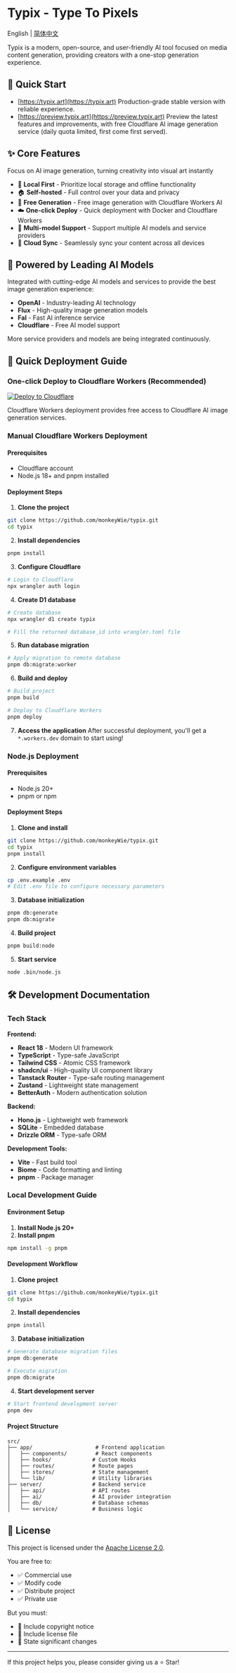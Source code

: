 # Typix - Type To Pixels

English | [简体中文](README_zh-CN.md)

Typix is a modern, open-source, and user-friendly AI tool focused on media content generation, providing creators with a one-stop generation experience.

## 🎯 Quick Start

- [https://typix.art](https://typix.art)
  Production-grade stable version with reliable experience.
- [https://preview.typix.art](https://preview.typix.art)
  Preview the latest features and improvements, with free Cloudflare AI image generation service (daily quota limited, first come first served).

## ✨ Core Features

Focus on AI image generation, turning creativity into visual art instantly

- 📱 **Local First** - Prioritize local storage and offline functionality
- 🏠 **Self-hosted** - Full control over your data and privacy
- 🎁 **Free Generation** - Free image generation with Cloudflare Workers AI
- ☁️ **One-click Deploy** - Quick deployment with Docker and Cloudflare Workers
- 🤖 **Multi-model Support** - Support multiple AI models and service providers
- 🔄 **Cloud Sync** - Seamlessly sync your content across all devices

## 🚀 Powered by Leading AI Models

Integrated with cutting-edge AI models and services to provide the best image generation experience:

- **OpenAI** - Industry-leading AI technology
- **Flux** - High-quality image generation models
- **Fal** - Fast AI inference service
- **Cloudflare** - Free AI model support

More service providers and models are being integrated continuously.

## 🚀 Quick Deployment Guide

### One-click Deploy to Cloudflare Workers (Recommended)

[![Deploy to Cloudflare](https://deploy.workers.cloudflare.com/button)](https://deploy.workers.cloudflare.com/?url=https://github.com/monkeyWie/typix)

Cloudflare Workers deployment provides free access to Cloudflare AI image generation services.

### Manual Cloudflare Workers Deployment

#### Prerequisites

- Cloudflare account
- Node.js 18+ and pnpm installed

#### Deployment Steps

1. **Clone the project**

```bash
git clone https://github.com/monkeyWie/typix.git
cd typix
```

2. **Install dependencies**

```bash
pnpm install
```

3. **Configure Cloudflare**

```bash
# Login to Cloudflare
npx wrangler auth login
```

4. **Create D1 database**

```bash
# Create database
npx wrangler d1 create typix

# Fill the returned database_id into wrangler.toml file
```

5. **Run database migration**

```bash
# Apply migration to remote database
pnpm db:migrate:worker
```

6. **Build and deploy**

```bash
# Build project
pnpm build

# Deploy to Cloudflare Workers
pnpm deploy
```

7. **Access the application**
   After successful deployment, you'll get a `*.workers.dev` domain to start using!

### Node.js Deployment

#### Prerequisites

- Node.js 20+
- pnpm or npm

#### Deployment Steps

1. **Clone and install**

```bash
git clone https://github.com/monkeyWie/typix.git
cd typix
pnpm install
```

2. **Configure environment variables**

```bash
cp .env.example .env
# Edit .env file to configure necessary parameters
```

3. **Database initialization**

```bash
pnpm db:generate
pnpm db:migrate
```

4. **Build project**

```bash
pnpm build:node
```

5. **Start service**

```bash
node .bin/node.js
```

## 🛠️ Development Documentation

### Tech Stack

**Frontend:**

- **React 18** - Modern UI framework
- **TypeScript** - Type-safe JavaScript
- **Tailwind CSS** - Atomic CSS framework
- **shadcn/ui** - High-quality UI component library
- **Tanstack Router** - Type-safe routing management
- **Zustand** - Lightweight state management
- **BetterAuth** - Modern authentication solution

**Backend:**

- **Hono.js** - Lightweight web framework
- **SQLite** - Embedded database
- **Drizzle ORM** - Type-safe ORM

**Development Tools:**

- **Vite** - Fast build tool
- **Biome** - Code formatting and linting
- **pnpm** - Package manager

### Local Development Guide

#### Environment Setup

1. **Install Node.js 20+**
2. **Install pnpm**

```bash
npm install -g pnpm
```

#### Development Workflow

1. **Clone project**

```bash
git clone https://github.com/monkeyWie/typix.git
cd typix
```

2. **Install dependencies**

```bash
pnpm install
```

3. **Database initialization**

```bash
# Generate database migration files
pnpm db:generate

# Execute migration
pnpm db:migrate
```

4. **Start development server**

```bash
# Start frontend development server
pnpm dev
```

#### Project Structure

```
src/
├── app/                    # Frontend application
│   ├── components/         # React components
│   ├── hooks/             # Custom Hooks
│   ├── routes/            # Route pages
│   ├── stores/            # State management
│   └── lib/               # Utility libraries
├── server/                # Backend service
│   ├── api/               # API routes
│   ├── ai/                # AI provider integration
│   ├── db/                # Database schemas
│   └── service/           # Business logic
```

## 📄 License

This project is licensed under the [Apache License 2.0](https://www.apache.org/licenses/LICENSE-2.0).

You are free to:

- ✅ Commercial use
- ✅ Modify code
- ✅ Distribute project
- ✅ Private use

But you must:

- 📝 Include copyright notice
- 📝 Include license file
- 📝 State significant changes

---

If this project helps you, please consider giving us a ⭐ Star!
